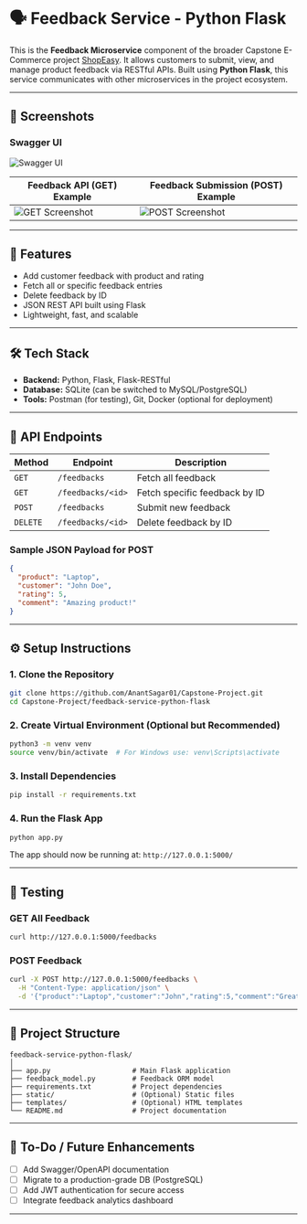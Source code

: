 # 🗣️ Feedback Service - Python Flask

This is the **Feedback Microservice** component of the broader Capstone E-Commerce project [ShopEasy](https://github.com/AnantSagar01/Capstone-Project). It allows customers to submit, view, and manage product feedback via RESTful APIs. Built using **Python Flask**, this service communicates with other microservices in the project ecosystem.

---

## 📸 Screenshots

### Swagger UI

![Swagger UI](https://github.com/user-attachments/assets/e5ad8448-e869-4acc-9f4a-da682af7e2f7)


| Feedback API (GET) Example | Feedback Submission (POST) Example |
|----------------------------|------------------------------------|
| ![GET Screenshot](screenshots/get-feedback.png) | ![POST Screenshot](screenshots/post-feedback.png) |

---

## 🚀 Features

- Add customer feedback with product and rating
- Fetch all or specific feedback entries
- Delete feedback by ID
- JSON REST API built using Flask
- Lightweight, fast, and scalable

---

## 🛠️ Tech Stack

- **Backend:** Python, Flask, Flask-RESTful
- **Database:** SQLite (can be switched to MySQL/PostgreSQL)
- **Tools:** Postman (for testing), Git, Docker (optional for deployment)

---

## 🧩 API Endpoints

| Method | Endpoint | Description |
|--------|----------|-------------|
| `GET` | `/feedbacks` | Fetch all feedback |
| `GET` | `/feedbacks/<id>` | Fetch specific feedback by ID |
| `POST` | `/feedbacks` | Submit new feedback |
| `DELETE` | `/feedbacks/<id>` | Delete feedback by ID |

### Sample JSON Payload for POST

```json
{
  "product": "Laptop",
  "customer": "John Doe",
  "rating": 5,
  "comment": "Amazing product!"
}
```

---

## ⚙️ Setup Instructions

### 1. Clone the Repository
```bash
git clone https://github.com/AnantSagar01/Capstone-Project.git
cd Capstone-Project/feedback-service-python-flask
```

### 2. Create Virtual Environment (Optional but Recommended)
```bash
python3 -m venv venv
source venv/bin/activate  # For Windows use: venv\Scripts\activate
```

### 3. Install Dependencies
```bash
pip install -r requirements.txt
```

### 4. Run the Flask App
```bash
python app.py
```

The app should now be running at: `http://127.0.0.1:5000/`

---

## 🧪 Testing

### GET All Feedback
```bash
curl http://127.0.0.1:5000/feedbacks
```

### POST Feedback
```bash
curl -X POST http://127.0.0.1:5000/feedbacks \
  -H "Content-Type: application/json" \
  -d '{"product":"Laptop","customer":"John","rating":5,"comment":"Great!"}'
```

---

## 📁 Project Structure

```
feedback-service-python-flask/
│
├── app.py                    # Main Flask application
├── feedback_model.py         # Feedback ORM model
├── requirements.txt          # Project dependencies
├── static/                   # (Optional) Static files
├── templates/                # (Optional) HTML templates
└── README.md                 # Project documentation
```

---

## 📌 To-Do / Future Enhancements

- [ ] Add Swagger/OpenAPI documentation
- [ ] Migrate to a production-grade DB (PostgreSQL)
- [ ] Add JWT authentication for secure access
- [ ] Integrate feedback analytics dashboard

---
